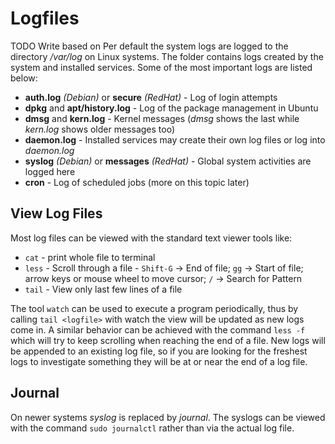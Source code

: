 # Logfiles
TODO Write based on
Per default the system logs are logged to the directory */var/log* on Linux systems. The folder contains logs created by the system and installed services.
Some of the most important logs are listed below:

- **auth.log** *(Debian)* or **secure** *(RedHat)* - Log of login attempts
- **dpkg** and **apt/history.log** - Log of the package management in Ubuntu
- **dmsg** and **kern.log** - Kernel messages (*dmsg* shows the last while *kern.log* shows older messages too)
- **daemon.log** - Installed services may create their own log files or log into *daemon.log*
- **syslog** *(Debian)* or **messages** *(RedHat)* - Global system activities are logged here
- **cron** - Log of scheduled jobs (more on this topic later)

## View Log Files
Most log files can be viewed with the standard text viewer tools like:
- `cat` - print whole file to terminal
- `less` - Scroll through a file - `Shift-G` -> End of file; `gg` -> Start of file; arrow keys or mouse wheel to move cursor; `/` -> Search for Pattern 
- `tail` - View only last few lines of a file
  
The tool `watch` can be used to execute a program periodically, thus by calling `tail <logfile>` with watch the view will be updated as new logs come in. A similar behavior can be achieved with the command `less -f` which will try to keep scrolling when reaching the end of a file.
New logs will be appended to an existing log file, so if you are looking for the freshest logs to investigate something they will be at or near the end of a log file.

## Journal
On newer systems *syslog* is replaced by *journal*. The syslogs can be viewed with the command `sudo journalctl` rather than via the actual log file.


